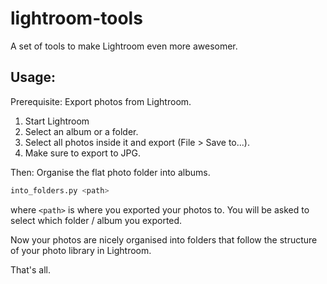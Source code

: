 # lightroom-tools
A set of tools to make Lightroom even more awesomer.

## Usage:

Prerequisite: Export photos from Lightroom.

1. Start Lightroom
2. Select an album or a folder.
3. Select all photos inside it and export (File > Save to...).
4. Make sure to export to JPG.

Then: Organise the flat photo folder into albums.

```sh
into_folders.py <path>
```

where `<path>` is where you exported your photos to. You will be asked to select which folder / album you exported.

Now your photos are nicely organised into folders that follow the structure of your photo library in Lightroom.

That's all.
